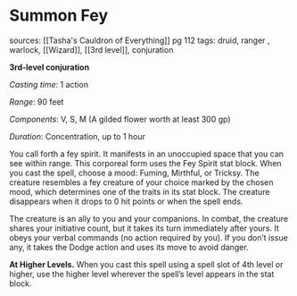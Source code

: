 # Summon Fey
sources: [[Tasha's Cauldron of Everything]] pg 112
tags: druid, ranger , warlock, [[Wizard]], [[3rd level]], conjuration

**3rd-level conjuration**

*Casting time*: 1 action

*Range*: 90 feet

*Components*: V, S, M (A gilded flower worth at least 300 gp)

*Duration*: Concentration, up to 1 hour

You call forth a fey spirit. It manifests in an unoccupied space that you can see within range. This corporeal form uses the Fey Spirit stat block. When you cast the spell, choose a mood: Fuming, Mirthful, or Tricksy. The creature resembles a fey creature of your choice marked by the chosen mood, which determines one of the traits in its stat block. The creature disappears when it drops to 0 hit points or when the spell ends.

The creature is an ally to you and your companions. In combat, the creature shares your initiative count, but it takes its turn immediately after yours. It obeys your verbal commands (no action required by you). If you don’t issue any, it takes the Dodge action and uses its move to avoid danger.

**At Higher Levels.** When you cast this spell using a spell slot of 4th level or higher, use the higher level wherever the spell’s level appears in the stat block.
